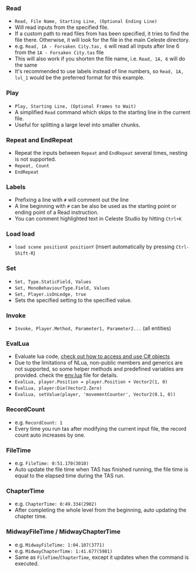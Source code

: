 ### Read
- `Read, File Name, Starting Line, (Optional Ending Line)`
- Will read inputs from the specified file.
- If a custom path to read files from has been specified, it tries to find the file there. Otherwise, it will look for the file in the main Celeste directory.
- e.g. `Read, 1A - Forsaken City.tas, 6` will read all inputs after line 6 from the `1A - Forsaken City.tas` file
- This will also work if you shorten the file name, i.e. `Read, 1A, 6` will do the same 
- It's recommended to use labels instead of line numbers, so `Read, 1A, lvl_1` would be the preferred format for this example.

### Play
- `Play, Starting Line, (Optional Frames to Wait)`
- A simplified `Read` command which skips to the starting line in the current file.
- Useful for splitting a large level into smaller chunks.

### Repeat and EndRepeat
- Repeat the inputs between `Repeat` and `EndRepeat` several times, nesting is not supported.
- `Repeat, Count`
- `EndRepeat`

### Labels
- Prefixing a line with `#` will comment out the line
- A line beginning with `#` can be also be used as the starting point or ending point of a Read instruction.
- You can comment highlighted text in Celeste Studio by hitting `Ctrl+K`

### Load load
- `load scene positionX positionY` (insert automatically by pressing `Ctrl-Shift-R`)
  
### Set
- `Set, Type.StaticField, Values`
- `Set, MonoBehaviourType.Field, Values`
- `Set, Player.isOnLedge, true`
- Sets the specified setting to the specified value.

### Invoke
- `Invoke, Player.Method, Parameter1, Parameter2...` (all entities)

### EvalLua
- Evaluate lua code, [check out how to access and use C# objects](https://github.com/EverestAPI/ModResources/wiki/Lua-Cutscenes-Recipe-Book#accessing-and-using-c-objects)
- Due to the limitations of NLua, non-public members and generics are not supported, so some helper methods and predefined variables are provided. check the [env.lua](https://github.com/EverestAPI/CelesteTAS-EverestInterop/blob/master/CelesteTAS-EverestInterop/Source/EverestInterop/Lua/env.lua) file for details.
- `EvalLua, player.Position = player.Position + Vector2(1, 0)`
- `EvalLua, player:Die(Vector2.Zero)`
- `EvalLua, setValue(player, 'movementCounter', Vector2(0.1, 0))`

### RecordCount
- e.g. `RecordCount: 1`
- Every time you run tas after modifying the current input file, the record count auto increases by one.

### FileTime
- e.g. `FileTime: 0:51.170(3010)`
- Auto update the file time when TAS has finished running, the file time is equal to the elapsed time during the TAS run.

### ChapterTime
- e.g. `ChapterTime: 0:49.334(2902)`
- After completing the whole level from the beginning, auto updating the chapter time.

### MidwayFileTime / MidwayChapterTime
- e.g. `MidwayFileTime: 1:04.107(3771)`
- e.g. `MidwayChapterTime: 1:41.677(5981)`
- Same as `FileTime`/`ChapterTime`, except it updates when the command is executed. 
